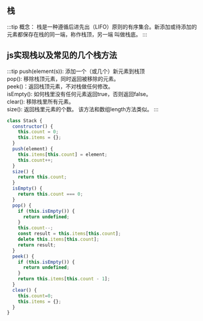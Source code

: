 ## 栈

:::tip
概念： 栈是一种遵循后进先出（LIFO）原则的有序集合。新添加或待添加的元素都保存在栈的同一端，称作栈顶，另一端
叫做栈底。
:::

## js实现栈以及常见的几个栈方法

:::tip
  push(element(s)): 添加一个（或几个）新元素到栈顶 <br />
  pop(): 移除栈顶元素，同时返回被移除的元素。<br />
  peek()：返回栈顶元素，不对栈做任何修改。<br />
  isEmpty(): 如何栈里没有任何元素返回true，否则返回false。<br />
  clear(): 移除栈里所有元素。<br />
  size(): 返回栈里元素的个数。 该方法和数组length方法类似。
:::


```js
class Stack {
  constructor() {
    this.count = 0;
    this.items = {};
  }
  push(element) {
    this.items[this.count] = element;
    this.count++;
  }
  size() {
    return this.count;
  }
  isEmpty() {
    return this.count === 0;
  }
  pop() {
    if (this.isEmpty()) {
      return undefined;
    }
    this.count--;
    const result = this.items[this.count];
    delete this.items[this.count];
    return result;
  }
  peek() {
    if (this.isEmpty()) {
      return undefined;
    }
    return this.items[this.count - 1];
  }
  clear() {
    this.count=0;                               
    this.items = {};
  }
}
```
